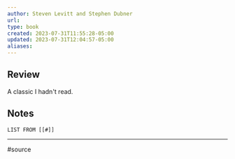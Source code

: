 ```yaml
---
author: Steven Levitt and Stephen Dubner
url: 
type: book
created: 2023-07-31T11:55:28-05:00
updated: 2023-07-31T12:04:57-05:00
aliases:
---
```

## Review
A classic I hadn't read.

## Notes
```dataview
LIST FROM [[#]]
```

---
#source 